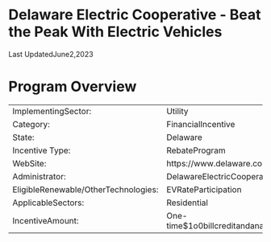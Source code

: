 # Delaware Electric Cooperative - Beat the Peak With Electric Vehicles  

Last UpdatedJune2,2023  

# Program Overview  

<html><body><table><tr><td>ImplementingSector:</td><td>Utility</td></tr><tr><td>Category:</td><td>FinancialIncentive</td></tr><tr><td>State:</td><td>Delaware</td></tr><tr><td>Incentive Type:</td><td>RebateProgram</td></tr><tr><td>WebSite:</td><td>https://www.delaware.coop/btp</td></tr><tr><td>Administrator:</td><td>DelawareElectricCooperative</td></tr><tr><td>EligibleRenewable/OtherTechnologies:</td><td>EVRateParticipation</td></tr><tr><td>ApplicableSectors:</td><td>Residential</td></tr><tr><td>IncentiveAmount:</td><td>One-time$1o0billcreditandanadditional$5monthlybillcredit</td></tr></table></body></html>  